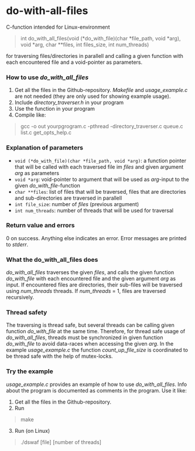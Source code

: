 # do-with-all-files
C-function intended for Linux-environment

> int do_with_all_files(void (\*do_with_file)(char \*file_path, void \*arg), void \*arg, char \*\*files, int files_size, int num_threads)
> 
for traversing files/directories in parallell and calling a given function with each encountered file and a void-pointer as parameters. 

### How to use *do_with_all_files*
1. Get all the files in the Github-repository. *Makefile* and *usage_example.c* are not needed (they are only used for showing example usage). 
2. Include *directory_traverser.h* in your program
3. Use the function in your program
4. Compile like:
  > gcc -o out yourpgrogram.c -pthread -directory_traverser.c queue.c list.c get_opts_help.c

### Explanation of parameters
* ```void (*do_with_file)(char *file_path, void *arg)```: a function pointer that will be called with each traversed file im *files* and given argument *arg* as parameters
* ```void *arg```: void-pointer to argument that will be used as *arg*-input to the given *do_with_file*-function
* ```char **files```: list of files that will be traversed, files that are directories and sub-directories are traversed in parallell
* ```int file_size```: number of *files* (previous argument)
* ```int num_threads```: number of threads that will be used for traversal

### Return value and errors
0 on success. Anything else indicates an error. Error messages are printed to *stderr*.  

### What the do_with_all_files does
*do_with_all_files* traverses the given *files*, and calls the given function *do_with_file* with each encountered file and the given argument *arg* as input. If encountered files are directories, their sub-files will be traversed using *num_threads* threads. If *num_threads* = 1, files are traversed recursively.

### Thread safety
The traversing is thread safe, but several threads can be calling given function *do_with_file* at the same time. Therefore, for thread safe usage of *do_with_all_files*, threads must be synchronized in given function *do_with_file* to avoid data-races when accessing the given *arg*. In the example *usage_example.c* the function *count_up_file_size* is coordinated to be thread safe with the help of mutex-locks. 

### Try the example
*usage_example.c* provides an example of how to use *do_with_all_files*. Info about the program is documented as comments in the program. Use it like: 

1. Get all the files in the Github-repository.
2. Run
  > make
3. Run (on Linux)
  > ./dswaf [file] [number of threads]
